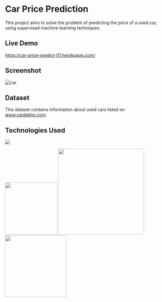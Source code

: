 # Car Price Prediction
This project aims to solve the problem of predicting the price of a used car, using supervised machine learning techniques. 

## Live Demo
https://car-price-predict-01.herokuapp.com/

## Screenshot
![car](https://user-images.githubusercontent.com/73738015/103065286-3d63bb80-45dc-11eb-877a-4e52308b9e69.JPG)

## Dataset
This dataset contains information about used cars listed on www.cardekho.com.

## Technologies Used

![](https://forthebadge.com/images/badges/made-with-python.svg)

[<img target="_blank" src="https://flask.palletsprojects.com/en/1.1.x/_images/flask-logo.png" width=170>](https://flask.palletsprojects.com/en/1.1.x/) [<img target="_blank" src="https://number1.co.za/wp-content/uploads/2017/10/gunicorn_logo-300x85.png" width=280>](https://gunicorn.org) [<img target="_blank" src="https://scikit-learn.org/stable/_static/scikit-learn-logo-small.png" width=200>](https://scikit-learn.org/stable/) 
